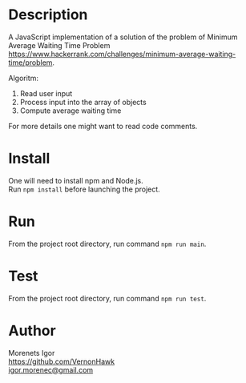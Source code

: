 # Description
A JavaScript implementation of a solution of the problem of Minimum Average Waiting Time Problem  
https://www.hackerrank.com/challenges/minimum-average-waiting-time/problem.

Algoritm:

1. Read user input 
2. Process input into the array of objects
3. Compute average waiting time

For more details one might want to read code comments.

# Install
One will need to install npm and Node.js.  
Run `npm install` before launching the project.

# Run
From the project root directory, run command `npm run main`.

# Test
From the project root directory, run command `npm run test`.

# Author
Morenets Igor  
https://github.com/VernonHawk  
igor.morenec@gmail.com